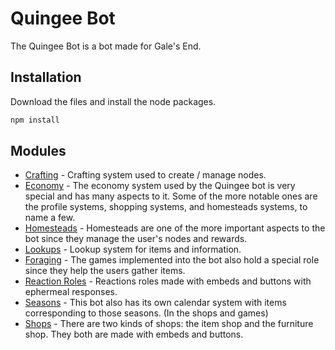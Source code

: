 # Quingee Bot

The Quingee Bot is a bot made for Gale's End.

## Installation

Download the files and install the node packages.

```bash
npm install
```

## Modules

- [Crafting](https://github.com/NomadApplications/QuingeeV13/tree/main/modules/crafting) - Crafting system used to create / manage nodes.
- [Economy](https://github.com/NomadApplications/QuingeeV13/tree/main/modules/economy) - The economy system used by the Quingee bot is very special and has many aspects to it. Some of the more notable ones are the profile systems, shopping systems, and homesteads systems, to name a few.
- [Homesteads](https://github.com/NomadApplications/QuingeeV13/tree/main/modules/homesteads) - Homesteads are one of the more important aspects to the bot since they manage the user's nodes and rewards.
- [Lookups](https://github.com/NomadApplications/QuingeeV13/tree/main/modules/lookups) - Lookup system for items and information.
- [Foraging](https://github.com/NomadApplications/QuingeeV13/tree/main/modules/mini-games) - The games implemented into the bot also hold a special role since they help the users gather items.
- [Reaction Roles](https://github.com/NomadApplications/QuingeeV13/tree/main/modules/reaction-roles) - Reactions roles made with embeds and buttons with ephermeal responses.
- [Seasons](https://github.com/NomadApplications/QuingeeV13/tree/main/modules/seasons) - This bot also has its own calendar system with items corresponding to those seasons. (In the shops and games)
- [Shops](https://github.com/NomadApplications/QuingeeV13/tree/main/modules/shop) - There are two kinds of shops: the item shop and the furniture shop. They both are made with embeds and buttons.
